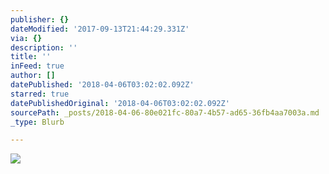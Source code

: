 ```yaml
---
publisher: {}
dateModified: '2017-09-13T21:44:29.331Z'
via: {}
description: ''
title: ''
inFeed: true
author: []
datePublished: '2018-04-06T03:02:02.092Z'
starred: true
datePublishedOriginal: '2018-04-06T03:02:02.092Z'
sourcePath: _posts/2018-04-06-80e021fc-80a7-4b57-ad65-36fb4aa7003a.md
_type: Blurb

---
```

![](https://the-grid-user-content.s3-us-west-2.amazonaws.com/5e5b16cc-aec3-4bb6-b296-d3b3b450b3ae.jpg)